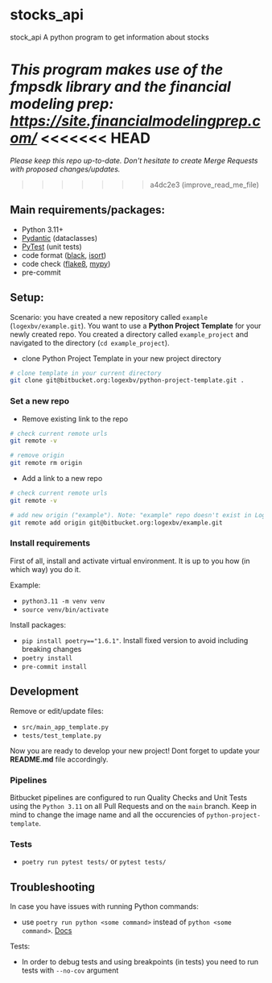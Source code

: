 # stocks_api
stock_api
A python program to get information about stocks

***This program makes use of the fmpsdk library and the
financial modeling prep: https://site.financialmodelingprep.com/***
<<<<<<< HEAD
=======

*Please keep this repo up-to-date. Don't hesitate to create Merge Requests with proposed changes/updates.*
>>>>>>> a4dc2e3 (improve_read_me_file)


## Main requirements/packages:

- Python 3.11+
- [Pydantic](https://docs.pydantic.dev/latest/) (dataclasses)
- [PyTest](https://docs.pytest.org/en/7.4.x/) (unit tests)
- code format ([black](https://github.com/psf/black), [isort](https://pycqa.github.io/isort/))
- code check ([flake8](https://flake8.pycqa.org/en/latest/), [mypy](https://mypy.readthedocs.io/en/stable/))
- pre-commit

## Setup:
Scenario: you have created a new repository called `example` (`logexbv/example.git`). You want to use a **Python Project Template** for your newly created repo. You created a directory called `example_project` and navigated to the directory (`cd example_project`).

* clone Python Project Template in your new project directory
```bash
# clone template in your current directory
git clone git@bitbucket.org:logexbv/python-project-template.git .
```

### Set a new repo
- Remove existing link to the repo

```bash
# check current remote urls
git remote -v

# remove origin
git remote rm origin
```

- Add a link to a new repo

```bash
# check current remote urls
git remote -v

# add new origin ("example"). Note: "example" repo doesn't exist in Logex the bitbucket. It is used as example.
git remote add origin git@bitbucket.org:logexbv/example.git
```

### Install requirements
First of all, install and activate virtual environment. It is up to you how (in which way) you do it.

Example:

- `python3.11 -m venv venv`
- `source venv/bin/activate`

Install packages:

- `pip install poetry=="1.6.1"`. Install fixed version to avoid including breaking changes
- `poetry install`
- `pre-commit install`

## Development
Remove or edit/update files:

- `src/main_app_template.py`
- `tests/test_template.py`

Now you are ready to develop your new project! Dont forget to update your **README.md** file accordingly.

### Pipelines

Bitbucket pipelines are configured to run Quality Checks and Unit Tests using the `Python 3.11` on all Pull Requests and on the `main` branch. Keep in mind to change the image name and all the occurencies of `python-project-template`.

### Tests

- `poetry run pytest tests/` or `pytest tests/`


## Troubleshooting

In case you have issues with running Python commands:

- use `poetry run python <some command>` instead of `python <some command>`. [Docs](https://python-poetry.org/docs/basic-usage/#using-poetry-run)

Tests:

- In order to debug tests and using breakpoints (in tests) you need to run tests with `--no-cov` argument
